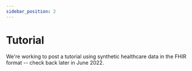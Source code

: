 ```yaml
---
sidebar_position: 2
---
```


# Tutorial

We're working to post a tutorial using synthetic healthcare data in the FHIR format -- check back later in June 2022.